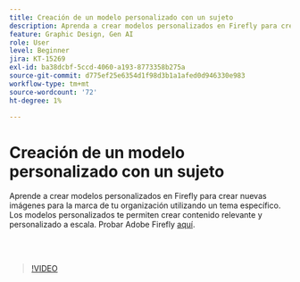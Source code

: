```yaml
---
title: Creación de un modelo personalizado con un sujeto
description: Aprenda a crear modelos personalizados en Firefly para crear nuevas imágenes para la marca de su organización utilizando un tema específico
feature: Graphic Design, Gen AI
role: User
level: Beginner
jira: KT-15269
exl-id: ba38dcbf-5ccd-4060-a193-8773358b275a
source-git-commit: d775ef25e6354d1f98d3b1a1afed0d946330e983
workflow-type: tm+mt
source-wordcount: '72'
ht-degree: 1%

---
```


# Creación de un modelo personalizado con un sujeto

Aprende a crear modelos personalizados en Firefly para crear nuevas imágenes para la marca de tu organización utilizando un tema específico. Los modelos personalizados te permiten crear contenido relevante y personalizado a escala. Probar Adobe Firefly [aquí](https://firefly.adobe.com/).

<br> 

>[!VIDEO](https://video.tv.adobe.com/v/3428094?quality=12&learn=on&hidetitle=true)
